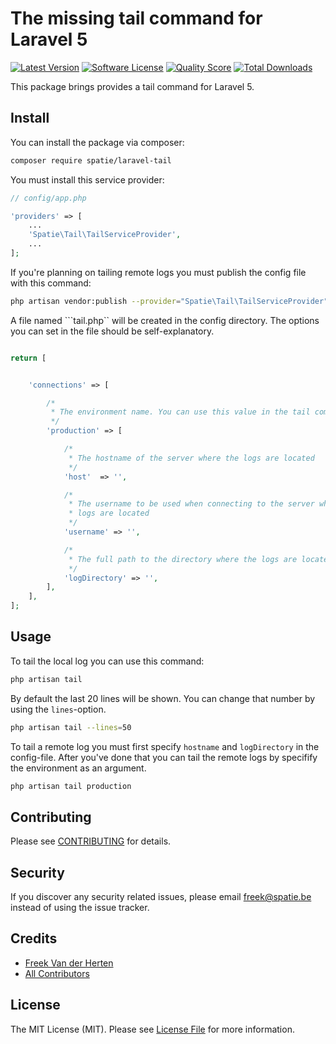 # The missing tail command for Laravel 5

[![Latest Version](https://img.shields.io/github/release/freekmurze/laravel-tail.svg?style=flat-square)](https://github.com/freekmurze/laravel-tail/releases)
[![Software License](https://img.shields.io/badge/license-MIT-brightgreen.svg?style=flat-square)](LICENSE.md)
[![Quality Score](https://img.shields.io/scrutinizer/g/freekmurze/laravel-tail.svg?style=flat-square)](https://scrutinizer-ci.com/g/freekmurze/laravel-tail)
[![Total Downloads](https://img.shields.io/packagist/dt/spatie/laravel-tail.svg?style=flat-square)](https://packagist.org/packages/spatie/laravel-tail)

This package brings provides a tail command for Laravel 5.
## Install

You can install the package via composer:

``` bash
composer require spatie/laravel-tail
```
You must install this service provider:
```php
// config/app.php

'providers' => [
    ...
    'Spatie\Tail\TailServiceProvider',
    ...
];
```

If you're planning on tailing remote logs you must publish the config file with this command:
``` bash
php artisan vendor:publish --provider="Spatie\Tail\TailServiceProvider"
```
A file named ```tail.php`` will be created in the config directory. The options you can set in the file should be self-explanatory.
```php

return [


    'connections' => [

        /*
         * The environment name. You can use this value in the tail command.
         */
        'production' => [

            /*
             * The hostname of the server where the logs are located
             */
            'host'  => '',

            /*
             * The username to be used when connecting to the server where the 
             * logs are located
             */
            'username' => '',

            /*
             * The full path to the directory where the logs are located
             */
            'logDirectory' => '',
        ],
    ],
];

```



## Usage


To tail the local log you can use this command:
``` bash
php artisan tail
```

By default the last 20 lines will be shown. You can change that number by using the ```lines```-option.
``` bash
php artisan tail --lines=50
```

To tail a remote log you must first specify ```hostname``` and ```logDirectory``` in the config-file. After you've done that you can tail the remote logs by specifify the environment as an argument.
``` bash
php artisan tail production
```




## Contributing

Please see [CONTRIBUTING](CONTRIBUTING.md) for details.

## Security

If you discover any security related issues, please email freek@spatie.be instead of using the issue tracker.

## Credits

- [Freek Van der Herten](https://github.com/freekmurze)
- [All Contributors](../../contributors)

## License

The MIT License (MIT). Please see [License File](LICENSE.md) for more information.
